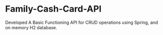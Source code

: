 # Family-Cash-Card-API
Developed A Basic Functioning API for CRUD operations using Spring, and on memory H2 database.
